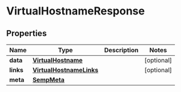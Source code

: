 
# VirtualHostnameResponse

## Properties
Name | Type | Description | Notes
------------ | ------------- | ------------- | -------------
**data** | [**VirtualHostname**](VirtualHostname.md) |  |  [optional]
**links** | [**VirtualHostnameLinks**](VirtualHostnameLinks.md) |  |  [optional]
**meta** | [**SempMeta**](SempMeta.md) |  | 



